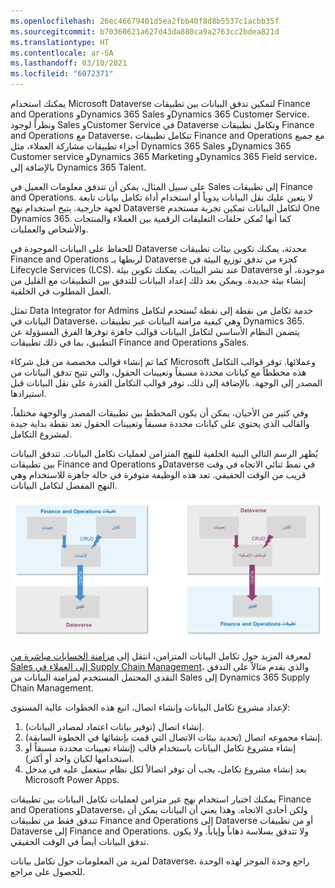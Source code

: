 ```yaml
---
ms.openlocfilehash: 26ec46679401d5ea2fbb40f8d8b5537c1acbb35f
ms.sourcegitcommit: b70360621a627d43da880ca9a2763cc2bdea821d
ms.translationtype: HT
ms.contentlocale: ar-SA
ms.lasthandoff: 03/10/2021
ms.locfileid: "6072371"
---
```

يمكنك استخدام Microsoft Dataverse لتمكين تدفق البيانات بين تطبيقات Finance and Operations وDynamics 365 Sales وDynamics 365 Customer Service. ونظراً لوجود Sales وCustomer Service في Dataverse وتكامل تطبيقات Finance and Operations مع Dataverse، تتكامل تطبيقات Finance and Operations مع جميع أجزاء تطبيقات مشاركة العملاء، مثل Dynamics 365 Sales وDynamics 365 Customer service وDynamics 365 Marketing وDynamics 365 Field service، بالإضافة إلى Dynamics 365 Talent. 

على سبيل المثال، يمكن أن تتدفق معلومات العميل في Sales إلى تطبيقات Finance and Operations. لا يتعين عليك نقل البيانات يدوياً أو استخدام أداة تكامل بيانات تابعة لجهة خارجية. يتيح استخدام نهج Dataverse لتكامل البيانات تمكين تجربة مستخدم One Dynamics 365. كما أنها تُمكن حلقات التعليقات الرقمية بين العملاء والمنتجات والأشخاص والعمليات. 

للحفاظ على البيانات الموجودة في Dataverse محدثة، يمكنك تكوين بيئات تطبيقات Finance and Operations لربطها بـ Dataverse كجزء من تدفق توزيع البيئة في Lifecycle Services (LCS). عند نشر البيئات، يمكنك تكوين بيئة Dataverse موجودة، أو إنشاء بيئة جديدة. ويمكن بعد ذلك إعداد البيانات للتدفق بين التطبيقات مع القليل من العمل المطلوب في الخلفية.

تمثل Data Integrator for Admins خدمة تكامل من نقطة إلى نقطة تُستخدم لتكامل البيانات في Dataverse، وهي كيفية مزامنة البيانات عبر تطبيقات Dynamics 365. يتضمن النظام الأساسي لتكامل البيانات قوالب جاهزة توفرها الفرق المسؤولة عن التطبيق، بما في ذلك تطبيقات Finance and Operations وSales.

كما تم إنشاء قوالب مخصصة من قبل شركاء Microsoft وعملائها. توفر قوالب التكامل هذه مخططاً مع كيانات محددة مسبقاً وتعيينات الحقول، والتي تتيح تدفق البيانات من المصدر إلى الوجهة. بالإضافة إلى ذلك، توفر قوالب التكامل القدرة على نقل البيانات قبل استيرادها.

وفي كثير من الأحيان، يمكن أن يكون المخطط بين تطبيقات المصدر والوجهة مختلفاً، والقالب الذي يحتوي على كيانات محددة مسبقاً وتعيينات الحقول تعد نقطة بداية جيدة لمشروع التكامل.

يُظهر الرسم التالي البنية الخلفية للنهج المتزامن لعمليات تكامل البيانات. تتدفق البيانات بين تطبيقات Finance and Operations وDataverse في نمط ثنائي الاتجاه في وقت قريب من الوقت الحقيقي. تعد هذه الوظيفة متوفرة في حالة جاهزة للاستخدام وهي النهج المفضل لتكامل البيانات.

![رسم تخطيطي لبنية النهج المتزامن لعمليات تكامل البيانات بين تطبيقات Dataverse وFinance and Operations.](../media/synch-arch.png)

لمعرفة المزيد حول تكامل البيانات المتزامن، انتقل إلى [مزامنة الحسابات مباشرة من Sales إلى العملاء في Supply Chain Management](https://docs.microsoft.com/dynamics365/supply-chain/sales-marketing/accounts-template-mapping-direct/?azure-portal=true)، والذي يقدم مثالاً على التدفق النقدي المحتمل المستخدم لمزامنة البيانات من Sales إلى Dynamics 365 Supply Chain Management.

لإعداد مشروع تكامل البيانات وإنشاء اتصال، اتبع هذه الخطوات عالية المستوى:

1.  إنشاء اتصال (توفير بيانات اعتماد لمصادر البيانات).
2.  إنشاء مجموعه اتصال (تحديد بيئات الاتصال التي قمت بإنشائها في الخطوة السابقة).
3.  إنشاء مشروع تكامل البيانات باستخدام قالب (إنشاء تعيينات محددة مسبقاً أو استخدامها لكيان واحد أو أكثر).
4.  بعد إنشاء مشروع تكامل، يجب أن توفر اتصالاً لكل نظام ستعمل عليه في مدخل Microsoft Power Apps.

يمكنك اختيار استخدام نهج غير متزامن لعمليات تكامل البيانات بين تطبيقات Finance and Operations وDataverse، ولكن أحادي الاتجاه. وهذا يعني أن البيانات يمكن أن تتدفق فقط من تطبيقات Finance and Operations إلى Dataverse أو من تطبيقات Dataverse إلى Finance and Operations. ولا تتدفق بسلاسة ذهاباً وإياباً.
ولا يكون تدفق البيانات أيضاً في الوقت الحقيقي.

لمزيد من المعلومات حول تكامل بيانات Dataverse، راجع وحدة الموجز لهذه الوحدة للحصول على مراجع.
